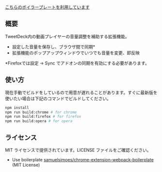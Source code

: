 [こちらのボイラープレートを利用しています](https://github.com/samuelsimoes/chrome-extension-webpack-boilerplate)

## 概要

TweetDeck内の動画プレイヤーの音量調整を補助する拡張機能。

- 設定した音量を保存し、ブラウザ間で同期*
- 拡張機能のポップアップウィンドウでいつでも音量を変更、即反映

*Firefoxでは設定 → Sync でアドオンの同期を有効にする必要があります。

## 使い方

現在手動でビルドをしているので用意が遅れることがあります。すぐに最新版を使いたい場合は下記のコマンドでビルドしてください。

```bash
npm install
npm run build:chrome # for chrome
npm run build:firefox # for firefox
npm run build:opera # for opera
```

## ライセンス

MIT ライセンスで提供されています。LICENSE ファイルをご確認ください。

- Use boilerplate [samuelsimoes/chrome-extension-webpack-boilerplate](https://github.com/samuelsimoes/chrome-extension-webpack-boilerplate) (MIT License)
